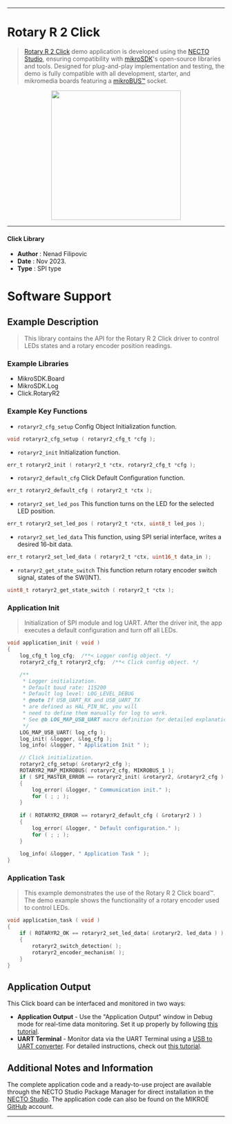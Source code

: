 
---
# Rotary R 2 Click

> [Rotary R 2 Click](https://www.mikroe.com/?pid_product=MIKROE-5975) demo application is developed using
the [NECTO Studio](https://www.mikroe.com/necto), ensuring compatibility with [mikroSDK](https://www.mikroe.com/mikrosdk)'s
open-source libraries and tools. Designed for plug-and-play implementation and testing, the demo is fully compatible with
all development, starter, and mikromedia boards featuring a [mikroBUS&trade;](https://www.mikroe.com/mikrobus) socket.

<p align="center">
  <img src="https://www.mikroe.com/?pid_product=MIKROE-5975&image=1" height=300px>
</p>

---

#### Click Library

- **Author**        : Nenad Filipovic
- **Date**          : Nov 2023.
- **Type**          : SPI type

# Software Support

## Example Description

> This library contains the API for the Rotary R 2 Click driver 
> to control LEDs states and a rotary encoder position readings.

### Example Libraries

- MikroSDK.Board
- MikroSDK.Log
- Click.RotaryR2

### Example Key Functions

- `rotaryr2_cfg_setup` Config Object Initialization function.
```c
void rotaryr2_cfg_setup ( rotaryr2_cfg_t *cfg );
```

- `rotaryr2_init` Initialization function.
```c
err_t rotaryr2_init ( rotaryr2_t *ctx, rotaryr2_cfg_t *cfg );
```

- `rotaryr2_default_cfg` Click Default Configuration function.
```c
err_t rotaryr2_default_cfg ( rotaryr2_t *ctx );
```

- `rotaryr2_set_led_pos` This function turns on the LED for the selected LED position.
```c
err_t rotaryr2_set_led_pos ( rotaryr2_t *ctx, uint8_t led_pos );
```

- `rotaryr2_set_led_data` This function, using SPI serial interface, writes a desired 16-bit data.
```c
err_t rotaryr2_set_led_data ( rotaryr2_t *ctx, uint16_t data_in );
```

- `rotaryr2_get_state_switch` This function return rotary encoder switch signal, states of the SW(INT).
```c
uint8_t rotaryr2_get_state_switch ( rotaryr2_t *ctx );
```

### Application Init

> Initialization of SPI module and log UART.
> After the driver init, the app executes a default configuration and turn off all LEDs.

```c
void application_init ( void )
{
    log_cfg_t log_cfg;  /**< Logger config object. */
    rotaryr2_cfg_t rotaryr2_cfg;  /**< Click config object. */

    /** 
     * Logger initialization.
     * Default baud rate: 115200
     * Default log level: LOG_LEVEL_DEBUG
     * @note If USB_UART_RX and USB_UART_TX 
     * are defined as HAL_PIN_NC, you will 
     * need to define them manually for log to work. 
     * See @b LOG_MAP_USB_UART macro definition for detailed explanation.
     */
    LOG_MAP_USB_UART( log_cfg );
    log_init( &logger, &log_cfg );
    log_info( &logger, " Application Init " );

    // Click initialization.
    rotaryr2_cfg_setup( &rotaryr2_cfg );
    ROTARYR2_MAP_MIKROBUS( rotaryr2_cfg, MIKROBUS_1 );
    if ( SPI_MASTER_ERROR == rotaryr2_init( &rotaryr2, &rotaryr2_cfg ) )
    {
        log_error( &logger, " Communication init." );
        for ( ; ; );
    }
    
    if ( ROTARYR2_ERROR == rotaryr2_default_cfg ( &rotaryr2 ) )
    {
        log_error( &logger, " Default configuration." );
        for ( ; ; );
    }
    
    log_info( &logger, " Application Task " );
}
```

### Application Task

> This example demonstrates the use of the Rotary R 2 Click board&trade;.
> The demo example shows the functionality of a rotary encoder used to control LEDs.

```c
void application_task ( void )
{
    if ( ROTARYR2_OK == rotaryr2_set_led_data( &rotaryr2, led_data ) )
    {
        rotaryr2_switch_detection( );
        rotaryr2_encoder_mechanism( );
    }
}
```

## Application Output

This Click board can be interfaced and monitored in two ways:
- **Application Output** - Use the "Application Output" window in Debug mode for real-time data monitoring.
Set it up properly by following [this tutorial](https://www.youtube.com/watch?v=ta5yyk1Woy4).
- **UART Terminal** - Monitor data via the UART Terminal using
a [USB to UART converter](https://www.mikroe.com/click/interface/usb?interface*=uart,uart). For detailed instructions,
check out [this tutorial](https://help.mikroe.com/necto/v2/Getting%20Started/Tools/UARTTerminalTool).

## Additional Notes and Information

The complete application code and a ready-to-use project are available through the NECTO Studio Package Manager for 
direct installation in the [NECTO Studio](https://www.mikroe.com/necto). The application code can also be found on
the MIKROE [GitHub](https://github.com/MikroElektronika/mikrosdk_click_v2) account.

---
